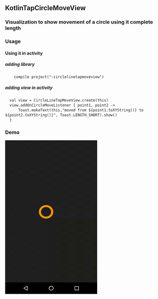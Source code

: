 ## KotlinTapCircleMoveView

### Visualization to show movement of a circle using it complete length

### Usage

#### Using it in activity

##### adding library

```
    compile project(":circlelinetapmoveview")
```

##### adding view in activity

```
  val view = CircleLineTapMoveView.create(this)
  view.addOnCircleMoveListener { point1, point2 ->
      Toast.makeText(this,"moved from ${point1.toXYString()} to ${point2.toXYString()}", Toast.LENGTH_SHORT).show()
  }
```

### Demo

<img src="https://raw.githubusercontent.com/Anwesh43/KotlinTapLineCircleView/master/screenshot/tapmover.gif" width="300px" height="500px" alt="demo">
